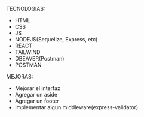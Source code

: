 TECNOLOGIAS:
- HTML
- CSS
- JS
- NODEJS(Sequelize, Express, etc)
- REACT
- TAILWIND
- DBEAVER(Postman)
- POSTMAN

MEJORAS:
- Mejorar el interfaz
- Agregar un aside
- Agregar un footer
- Implementar algun middleware(express-validator)
